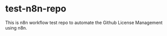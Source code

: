 # test-n8n-repo
This is n8n workflow test repo to automate the Github License Management using n8n.
